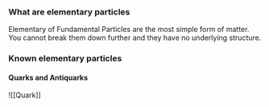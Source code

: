### What are elementary particles
Elementary of Fundamental Particles are the most simple form of matter. You cannot break them down further and they have no underlying structure. 
### Known elementary particles
#### Quarks and Antiquarks
![[Quark]]